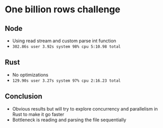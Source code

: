 # One billion rows challenge

## Node

- Using read stream and custom parse int function
- `302.86s user 3.92s system 98% cpu 5:10.98 total`

## Rust

- No optimizations
- `129.90s user 3.27s system 97% cpu 2:16.23 total`

## Conclusion

- Obvious results but will try to explore concurrency and parallelism in Rust to make it go faster
- Bottleneck is reading and parsing the file sequentially
